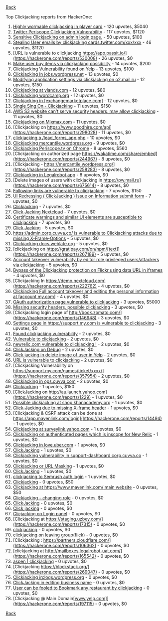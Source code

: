 [Back](../README.md)

Top Clickjacking reports from HackerOne:

1. [Highly wormable clickjacking in player card](https://hackerone.com/reports/85624) - 120 upvotes, $5040
2. [Twitter Periscope Clickjacking Vulnerability](https://hackerone.com/reports/591432) - 117 upvotes, $1120
3. [Sensitive Clickjacking on admin login page.](https://hackerone.com/reports/389145) - 50 upvotes, $100
4. [Stealing User emails by clickjacking cards.twitter.com/xxx/xxx](https://hackerone.com/reports/154963) - 46 upvotes, $1120
5. [URL is vulnerable to clickjacking https://app.passit.io/](https://hackerone.com/reports/530008) - 26 upvotes, $0
6. [Make user buy items via clickjacking possibility](https://hackerone.com/reports/471967) - 14 upvotes, $200
7. [Clickjacking Vulnerability found on Yelp](https://hackerone.com/reports/214087) - 13 upvotes, $100
8. [Clickjacking In jobs.wordpress.net](https://hackerone.com/reports/223024) - 13 upvotes, $0
9. [Modifying application settings via clickjacking on o2.mail.ru](https://hackerone.com/reports/355774) - 12 upvotes, $150
10. [Clickjacking at ylands.com](https://hackerone.com/reports/405342) - 12 upvotes, $80
11. [Clickjacking wordcamp.org](https://hackerone.com/reports/230581) - 12 upvotes, $0
12. [Clickjacking in [exchangemarketplace.com]](https://hackerone.com/reports/658217) - 12 upvotes, $0
13. [Single Sing On - Clickjacking](https://hackerone.com/reports/299009) - 11 upvotes, $150
14. [AWS S3 website can't serve security headers, may allow clickjacking](https://hackerone.com/reports/149572) - 11 upvotes, $0
15. [Clickjacking on Mixmax.com](https://hackerone.com/reports/234713) - 11 upvotes, $0
16. [Clickjacking on https://www.goodhire.com/api](https://hackerone.com/reports/298028) - 11 upvotes, $0
17. [clickjacking в /lead_forms_app.php](https://hackerone.com/reports/294334) - 10 upvotes, $0
18. [Clickjacking mercantile.wordpress.org](https://hackerone.com/reports/264125) - 9 upvotes, $0
19. [Clickjacking Periscope.tv on Chrome](https://hackerone.com/reports/198622) - 8 upvotes, $560
20. [Clickjacking on authorized page https://wakatime.com/share/embed](https://hackerone.com/reports/244967) - 8 upvotes, $0
21. [Clickjacking - https://mercantile.wordpress.org/](https://hackerone.com/reports/258283) - 8 upvotes, $0
22. [Clickjacking in Legalrobot app](https://hackerone.com/reports/270454) - 8 upvotes, $0
23. [Delete images of users with clickjacking in https://pw.mail.ru](https://hackerone.com/reports/675614) - 8 upvotes, $0
24. [Following links are vulnerable to clickjacking](https://hackerone.com/reports/289246) - 7 upvotes, $150
25. [UI Redressing ( ClickJacking ) Issue on Information submit form](https://hackerone.com/reports/163753) - 7 upvotes, $0
26. [Clickjacking](https://hackerone.com/reports/200419) - 7 upvotes, $0
27. [Click Jacking Nextcloud](https://hackerone.com/reports/347782) - 7 upvotes, $0
28. [Certificate warnings and similar UI elements are susceptible to clickjacking](https://hackerone.com/reports/463695) - 7 upvotes, $0
29. [Click Jacking](https://hackerone.com/reports/163888) - 5 upvotes, $0
30. [https://admin.corp.cuvva.co/ is vulnerable to Clickjacking attacks due to missing X-Frame-Options](https://hackerone.com/reports/231434) - 5 upvotes, $0
31. [Clickjacking docs.weblate.org](https://hackerone.com/reports/223391) - 5 upvotes, $0
32. [clickjacking on https://gratipay.com/on/npm/[text]](https://hackerone.com/reports/267189) - 5 upvotes, $0
33. [Account takeover vulnerability by editor role privileged users/attackers via clickjacking](https://hackerone.com/reports/388254) - 5 upvotes, $0
34. [Bypass of the Clickjacking protection on Flickr using data URL in iframes](https://hackerone.com/reports/7264) - 4 upvotes, $0
35. [Clickjacking In https://demo.nextcloud.com](https://hackerone.com/reports/222762) - 4 upvotes, $0
36. [Clickjacking Full account takeover and editing the personal information at [account.my.com]](https://hackerone.com/reports/261652) - 4 upvotes, $0
37. [OAuth authorization page vulnerable to clickjacking](https://hackerone.com/reports/65825) - 3 upvotes, $5000
38. [Missing security headers, possible clickjacking](https://hackerone.com/reports/64645) - 3 upvotes, $0
39. [Clickjacking login page of http://book.zomato.com/](https://hackerone.com/reports/146948) - 3 upvotes, $0
40. [Settings page in https://support.my.com is vulnerable to clickjacking](https://hackerone.com/reports/667400) - 3 upvotes, $0
41. [Found clickjacking vulnerability](https://hackerone.com/reports/119828) - 2 upvotes, $0
42. [Vulnerable to clickjacking](https://hackerone.com/reports/123782) - 2 upvotes, $0
43. [newrelic.com vulnerable to clickjacking !](https://hackerone.com/reports/123126) - 2 upvotes, $0
44. [ClickJacking on Debug](https://hackerone.com/reports/225555) - 2 upvotes, $0
45. [Click jacking in delete image of user in Yelp](https://hackerone.com/reports/201848) - 2 upvotes, $0
46. [URL is vulnerable to clickjacking](https://hackerone.com/reports/337219) - 2 upvotes, $0
47. [Clickjacking Vulnerability on https://support.my.com/games/ticket/xxxx/](https://hackerone.com/reports/357954) - 2 upvotes, $0
48. [Clickjacking in ops.cuvva.com](https://hackerone.com/reports/583624) - 2 upvotes, $0
49. [Clickjacking](https://hackerone.com/reports/8724) - 1 upvotes, $150
50. [ClickJacking on http://au.launch.yahoo.com](https://hackerone.com/reports/1229) - 1 upvotes, $0
51. [Possible clickjacking at shop.khanacademy.org](https://hackerone.com/reports/6370) - 1 upvotes, $0
52. [Click-Jacking due to missing X-frame header](https://hackerone.com/reports/17664) - 1 upvotes, $0
53. [Clickjacking & CSRF attack can be done at https://app.mavenlink.com/login](https://hackerone.com/reports/14494) - 1 upvotes, $0
54. [Clickjacking at surveylink.yahoo.com](https://hackerone.com/reports/3578) - 1 upvotes, $0
55. [Clickjacking on authenticated pages which is inscope for New Relic](https://hackerone.com/reports/128645) - 1 upvotes, $0
56. [Clickjacking in love.uber.com](https://hackerone.com/reports/137152) - 1 upvotes, $0
57. [ClickJacking](https://hackerone.com/reports/183127) - 1 upvotes, $0
58. [Clickjacking vulnerability in support-dashboard.corp.cuvva.co](https://hackerone.com/reports/231694) - 1 upvotes, $0
59. [Clickjacking or URL Masking](https://hackerone.com/reports/204198) - 1 upvotes, $0
60. [ClickJacking](https://hackerone.com/reports/179839) - 1 upvotes, $0
61. [clickjacking to Semrush auth login](https://hackerone.com/reports/318295) - 1 upvotes, $0
62. [Clickjacking](https://hackerone.com/reports/21110) - 0 upvotes, $50
63. [Clickjacking at https://www.mavenlink.com/ main website](https://hackerone.com/reports/14631) - 0 upvotes, $50
64. [Clickjacking - changing role](https://hackerone.com/reports/7924) - 0 upvotes, $0
65. [ClickJacking](https://hackerone.com/reports/7862) - 0 upvotes, $0
66. [Click jacking](https://hackerone.com/reports/13550) - 0 upvotes, $0
67. [Clicjacking on Login panel](https://hackerone.com/reports/8459) - 0 upvotes, $0
68. [Clickjacking at https://staging.uzbey.com/](https://hackerone.com/reports/17315) - 0 upvotes, $0
69. [clickjacking](https://hackerone.com/reports/1207) - 0 upvotes, $0
70. [clickjacking on leaving group(flick)](https://hackerone.com/reports/7745) - 0 upvotes, $0
71. [Clickjacking : https://partners.cloudflare.com/](https://hackerone.com/reports/106362) - 0 upvotes, $0
72. [clickjacking at http://mailboxes.legalrobot-uat.com/](https://hackerone.com/reports/165542) - 0 upvotes, $0
73. [aspen | clickjacking](https://hackerone.com/reports/272387) - 0 upvotes, $0
74. [Clickjacking https://blockstack.org/](https://hackerone.com/reports/269047) - 0 upvotes, $0
75. [Clickjacking irclogs.wordpress.org](https://hackerone.com/reports/267075) - 0 upvotes, $0
76. [ClickJacking in editing business name](https://hackerone.com/reports/227837) - 0 upvotes, $0
77. [User can be fooled to Bookmark any restaurant by clickjacking](https://hackerone.com/reports/228295) - 0 upvotes, $0
78. [Clickjacking @ Main Domain[www.yelp.com]](https://hackerone.com/reports/197115) - 0 upvotes, $0


[Back](../README.md)